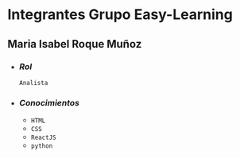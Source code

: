 # **Integrantes Grupo Easy-Learning**

## Maria Isabel Roque Muñoz

- ### _Rol_
    ```Analista```
- ### _Conocimientos_ 

    - ```HTML```
    - ```CSS```
    - ```ReactJS```
    - ```python```
